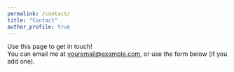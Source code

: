 ```yaml
---
permalink: /contact/
title: "Contact"
author_profile: true
---
```


Use this page to get in touch!  
You can email me at [youremail@example.com](mailto:youremail@example.com), or use the form below (if you add one).

